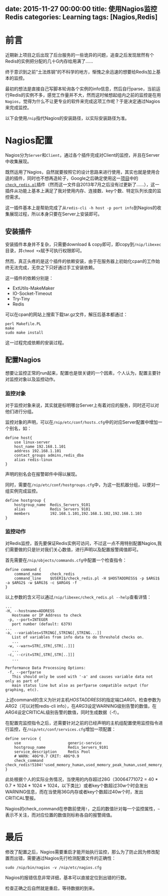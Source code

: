 date: 2015-11-27 00:00:00
title: 使用Nagios监控Redis
categories: Learning
tags: [Nagios,Redis]
---

# 前言

近期新上项目之后出现了后台服务的一些诡异的问题，追查之后发现居然有个Redis的实例把分配的几十G内存给用满了……

终于意识到之前“土法炼钢”的不科学的地方，惭愧之余迅速的想要给Redis加上基本的监控。

最初的想法是直接自己写脚本轮询各个实例的info信息，然后自行parse，当前运行Redis的实例不多，感觉工作量并不大，然而这时候想起组内之前的监控是在用`Nagios`，觉得为什么不让更专业的软件来完成这项工作呢？于是决定通过Nagios来完成监控。

<!-- more -->

以下会使用`/nip`指代Nagios的安装路径，以实际安装路径为准。

# Nagios配置

Nagios分为`Server`和`Client`，通过各个插件完成对Client的监控，并且在Server中收集展现。

既然运用了Nagios，自然就要按照它的设计思路来进行使用，其实也就是使用合适的插件，同时也不想再造轮子，Google之后确定使用这一[项目][1]中的[`check_redis.pl`][2]插件（然而这一文件自2013年7月之后没有过更新了……），这一插件从功能上基本上满足了我对使用内存、连接数、key个数、特定队列长度的监控需求。

这一插件基本上是帮助完成了从`redis-cli -h host -p port info`到Nagios的收集展现过程，所以本身只要在Server上安装即可。

## 安装插件

安装插件本身并不复杂，只需要download & copy即可，即copy到`/nip/libexec`目录，并`chmod +x`赋予可执行权限即可。

然而，真正头疼的是这个插件的依赖安装，由于在服务器上初始化cpan的工作始终无法完成，无奈之下只好通过手工安装依赖。

这一插件的依赖分别是：

+ ExtUtils-MakeMaker
+ IO-Socket-Timeout
+ Try-Tiny
+ Redis

可以在cpan的网站上搜索下载tar.gz文件，解压后基本都通过：

```
perl Makefile.PL
make
sudo make install
```

这一过程完成依赖的安装过程。

## 配置Nagios

想要让监控正常的run起来，配置也是很关键的一个因素，个人认为，配置主要针对监控对象以及监控动作。

### 监控对象

对于监控对象来说，其实就是标明哪台Server上有着对应的服务，同时还可以对他们进行分组。

监控对象的声明，可以在`/nip/etc/conf/hosts.cfg`中的对应Server配置中增加一个别名，如：

```
define host{
    use linux-server
    host_name 192.168.1.101
    address 192.168.1.101
    contact_groups admins,redis_dba
    alias redis-linux
}
```

声明的别名会在报警邮件中得以展现。

同时，需要在`/nip/etc/conf/hostgroups.cfg`中，为这一批机器分组，以便对一组实例完成监控。

```
define hostgroup {
    hostgroup_name  Redis_Servers_9101
    alias           Redis Servers 9101
    members         192.168.1.101,192.168.1.102,192.168.1.103
}
```

### 监控动作

对Redis监控，首先要保证Redis实例可访问，不过这一点不用特别配置Nagios,我们需要做的只是针对我们关心数值，进行声明以及配置报警阈值即可。

首先需要在`/nip/objects/commands.cfg`中配置一个检查指令：

```
define command {
    command_name    check_redis
    command_line    $USER1$/check_redis.pl -H $HOSTADDRESS$ -p $ARG1$ -a $ARG2$ -w $ARG3$ -c $ARG4$ -f
}
```

以上参数的含义可以通过`/nip/libexec/check_redis.pl --help`查看详情：

```
...
-H, --hostname=ADDRESS
   Hostname or IP Address to check
 -p, --port=INTEGER
   port number (default: 6379)
...
-a, --variables=STRING[,STRING[,STRING...]]
   List of variables from info data to do threshold checks on.
   ...
 -w, --warn=STR[,STR[,STR[..]]]
   ...
 -c, --crit=STR[,STR[,STR[..]]]
   ...

Performance Data Processing Options:
 -f, --perfparse
   This should only be used with '-a' and causes variable data not only as part of
   main status line but also as perfparse compatible output (for graphing, etc).
```

上述command的含义为针对主机$HOSTADDRESS$的指定端口$ARG1$，检查参数为$ARG2$（可以对照redis-cli info），在$ARG3$设定WARNING级别告警的数值，在$ARG4$设定CRITICAL级别告警的数值，同时生成数据（-f）。

在配置完监控指令之后，还需要针对之前的已经声明的主机组配置使用监控指令进行监控，在`/nip/etc/conf/services.cfg`增加一项配置：

```
define service {
    use                     generic-service
    hostgroup_name          Redis_Servers_9101
    service_description     Redis Pool
    # WARN: 40G*0.7 CRIT: 40G*0.9
    check_command           check_redis!5104!'used_memory_human,used_memory_peak_human,used_memory_rss,total_keys'!~,~,30064771072,300000!~,~,38654705664,400000
}
```
此处根据个人的实际业务情况，当使用的内存超过28G（30064771072 = 40 * 0.7 * 1024 * 1024 * 1024，以下类比）或者key个数超过30w个时会发出WARNING信息，而在当使用36G内存或者key个数超过40w个时，发出CRITICAL警报。

Nagios的check_command在参数前使用`!`，之后的数值针对每一个监控属性，`~`表示不关注，而对应位置的数值则标称各自的报警阈值。

# 最后

修改了配置之后，Nagios需要重启才能开始执行监控，那么为了防止因为修改配置而出错，需要通过Nagios先行检测配置文件的正确性：

```
sudo /nip/bin/nagios -v /nip/etc/nagios.cfg
```

Nagios的报错信息非常详细，基本可以直接定位到出错的行数。

检查正确之后自然就是重启，等待数据的到来。

[1]: https://github.com/willixix/WL-NagiosPlugins
[2]: https://github.com/willixix/WL-NagiosPlugins/blob/master/check_redis.pl


